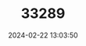 ---
title: "33289"
category: "Couratari asterophora"
draft: false
date: 2024-02-22 13:03:50
languages:
  Portuguese: ["Embirema"]
---